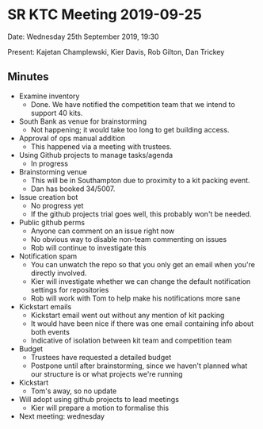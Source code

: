 # SR KTC Meeting 2019-09-25

Date: Wednesday 25th September 2019, 19:30

Present: Kajetan Champlewski, Kier Davis, Rob Gilton, Dan Trickey

## Minutes

* Examine inventory
    * Done. We have notified the competition team that we intend to 
support 40 kits.
* South Bank as venue for brainstorming
    * Not happening; it would take too long to get building access.
* Approval of ops manual addition
    * This happened via a meeting with trustees.
* Using Github projects to manage tasks/agenda
    * In progress
* Brainstorming venue
    * This will be in Southampton due to proximity to a kit packing 
event.
    * Dan has booked 34/5007.
* Issue creation bot
    * No progress yet
    * If the github projects trial goes well, this probably won't be 
needed.
* Public github perms
    * Anyone can comment on an issue right now
    * No obvious way to disable non-team commenting on issues
    * Rob will continue to investigate this
* Notification spam
    * You can unwatch the repo so that you only get an email when 
you're directly involved.
    * Kier will investigate whether we can change the default 
notification settings for repositories
    * Rob will work with Tom to help make his notifications more sane
* Kickstart emails
    * Kickstart email went out without any mention of kit packing
    * It would have been nice if there was one email containing info 
about both events
    * Indicative of isolation between kit team and competition team
* Budget
    * Trustees have requested a detailed budget
    * Postpone until after brainstorming, since we haven't planned 
what our structure is or what projects we're running
* Kickstart
    * Tom's away, so no update
* Will adopt using github projects to lead meetings
    * Kier will prepare a motion to formalise this
* Next meeting: wednesday

